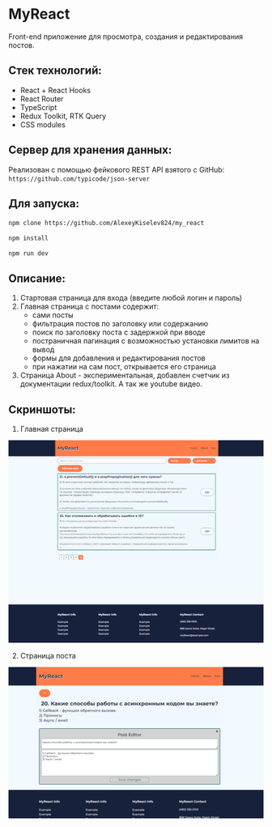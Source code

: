# MyReact
Front-end приложение для просмотра, создания и редактирования постов.

## Стек технологий:
* React + React Hooks
* React Router
* TypeScript
* Redux Toolkit, RTK Query
* CSS modules

## Сервер для хранения данных:
Реализован с помощью фейкового REST API взятого с GitHub:
`https://github.com/typicode/json-server`

## Для запуска:
```
npm clone https://github.com/AlexeyKiselev824/my_react
```
```
npm install
```
```
npm run dev
```

## Описание:
1. Стартовая страница для входа (введите любой логин и пароль)
2. Главная страница с постами содержит:
    * сами посты
    * фильтрация постов по заголовку или содержанию
    * поиск по заголовку поста с задержкой при вводе
    * постраничная пагинация с возможностью установки лимитов на вывод
    * формы для добавления и редактирования постов
    * при нажатии на сам пост, открывается его страница
3. Страница About - экспериментальная, добавлен счетчик из документации redux/toolkit. А так же youtube видео.

## Скриншоты:
1. Главная страница

![Главная страница](https://github.com/AlexeyKiselev824/_pages/blob/main/_image/my-react-1.png)

2. Страница поста

![Главная страница](https://github.com/AlexeyKiselev824/_pages/blob/main/_image/my-react-2.png)
